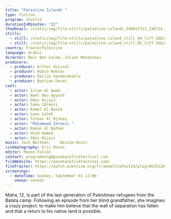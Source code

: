 ```yaml
---
title: "Palestine Islands "
type: Fiction
program: shorts2
durationInMinutes: "22"
thumbnail: /static/img/film-stills/palestine-islands_2480x3721_230714.jpg
stills:
  - still: /static/img/film-stills/palestine-island_still_04_tiff-16bits_00096038.jpeg
  - still: /static/img/film-stills/palestine-island_still_05_tiff-16bits_00097270.jpeg
country: France/Palestine
language: Arabic
director: Nour Ben Salem, Julien Menanteau
producers:
  - producer: Arthur Goisset
  - producer: Robin Robles
  - producer: Émilie Vandenabeele
  - producer: Bastien Daret
cast:
  - actor: Islam Al Awad
  - actor: Nael Abu Ayyash
  - actor: Odai Hijazi
  - actor: Sama Idreesi
  - actor: Kamel El Basha
  - actor: Leen Saleh
  - actor: Toleen Al Risheq
  - actor: "Mohammad Idreesi "
  - actor: Rakan Al Nather
  - actor: Hind Hamed
  - actor: Odai Hijazi
music: Jack Bartman,	Nassim Kouti
cinematography: Eric Devin
editor: Manon Falise
contact: programming@gasebackfilmfestival.com
filmWebsite: https://gasebackfilmfestival.com/
filmTrailer: https://watch.eventive.org/fr/aanmfilmfest24/play/6635224127d0a0006786977a/66429f2246db680732fc38ab
screenings:
  - dateTime: Sunday, September 01 12:00
    venue: venue1
---
```

Maha, 12, is part of the last generation of Palestinian refugees from the Balata camp. Following an episode from her blind grandfather, she imagines a crazy project: to make him believe that the wall of separation has fallen and that a return to his native land is possible.